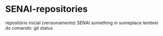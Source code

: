 # SENAI-repositories
repositório inicial (versionamento) SENAI
something in someplace
lembrei do comando: git status 